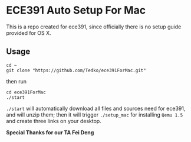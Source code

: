 # ECE391 Auto Setup For Mac


This is a repo created for ece391, since officially there is no setup guide provided for OS X. 

## Usage

```fish
cd ~
git clone "https://github.com/Tedko/ece391ForMac.git"
```
then run 

```fish
cd ece391ForMac
./start
```
```./start``` will automatically download all files and sources need for ece391, and will unzip them;
then it will trigger ```./setup_mac``` for installing ```Qemu 1.5``` and create three links on your desktop. 


**Special Thanks for our TA Fei Deng**

